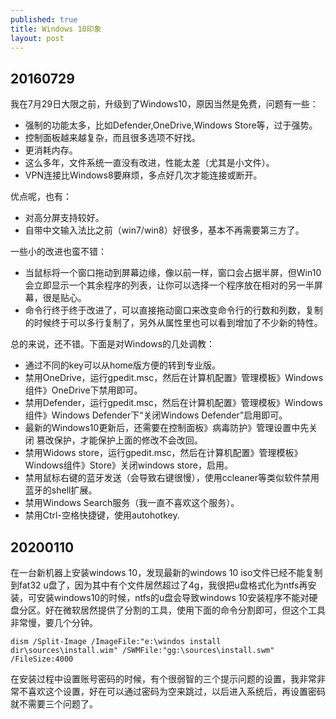 ```yaml
---
published: true
title: Windows 10印象
layout: post
---
```

## 20160729

我在7月29日大限之前，升级到了Windows10，原因当然是免费，问题有一些：

- 强制的功能太多，比如Defender,OneDrive,Windows Store等，过于强势。
- 控制面板越来越复杂，而且很多选项不好找。
- 更消耗内存。
- 这么多年，文件系统一直没有改进，性能太差（尤其是小文件）。
- VPN连接比Windows8要麻烦，多点好几次才能连接或断开。

优点呢，也有：

- 对高分屏支持较好。
- 自带中文输入法比之前（win7/win8）好很多，基本不再需要第三方了。

一些小的改进也蛮不错：

- 当鼠标将一个窗口拖动到屏幕边缘，像以前一样，窗口会占据半屏，但Win10会立即显示一个其余程序的列表，让你可以选择一个程序放在相对的另一半屏幕，很是贴心。
- 命令行终于终于改进了，可以直接拖动窗口来改变命令行的行数和列数，复制的时候终于可以多行复制了，另外从属性里也可以看到增加了不少新的特性。

总的来说，还不错。下面是对Windows的几处调教：

- 通过不同的key可以从home版方便的转到专业版。
- 禁用OneDrive，运行gpedit.msc，然后在计算机配置》管理模板》Windows组件》OneDrive下禁用即可。
- 禁用Defender，运行gpedit.msc，然后在计算机配置》管理模板》Windows组件》Windows Defender下“关闭Windows Defender”启用即可。
- 最新的Windows10更新后，还需要在控制面板》病毒防护》管理设置中先关闭 篡改保护，才能保护上面的修改不会改回。
- 禁用Widows store，运行gpedit.msc，然后在计算机配置》管理模板》Windows组件》Store》关闭windows store，启用。
- 禁用鼠标右键的蓝牙发送（会导致右键很慢），使用ccleaner等类似软件禁用蓝牙的shell扩展。
- 禁用Windows Search服务（我一直不喜欢这个服务）。
- 禁用Ctrl-空格快捷键，使用autohotkey.

## 20200110

在一台新机器上安装windows 10，发现最新的windows 10 iso文件已经不能复制到fat32 u盘了，因为其中有个文件居然超过了4g，我很把u盘格式化为ntfs再安装，可安装windows10的时候，ntfs的u盘会导致windows 10安装程序不能对硬盘分区。好在微软居然提供了分割的工具，使用下面的命令分割即可，但这个工具非常慢，要几个分钟。

```
dism /Split-Image /ImageFile:"e:\windos install dir\sources\install.wim" /SWMFile:"gg:\sources\install.swm" /FileSize:4000
```

在安装过程中设置账号密码的时候，有个很弱智的三个提示问题的设置，我非常非常不喜欢这个设置，好在可以通过密码为空来跳过，以后进入系统后，再设置密码就不需要三个问题了。

